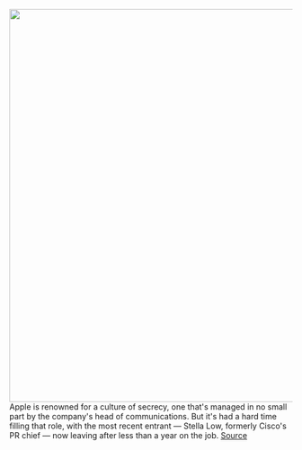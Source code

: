 <img src='https://cdn.vox-cdn.com/thumbor/2jczwflkeZEAwnaK3vYXIiruGUc=/0x0:1200x628/1200x800/filters:focal(504x218:696x410)/cdn.vox-cdn.com/uploads/chorus_image/image/70413486/1236193236.0.jpg' width='700px' /><br/>
Apple is renowned for a culture of secrecy, one that's managed in no small part by the company's head of communications. But it's had a hard time filling that role, with the most recent entrant — Stella Low, formerly Cisco's PR chief — now leaving after less than a year on the job.
<a href='https://www.theverge.com/2022/1/20/22893650/apple-comms-pr-head-low-leaving-quayle-replacement'> Source <a/>